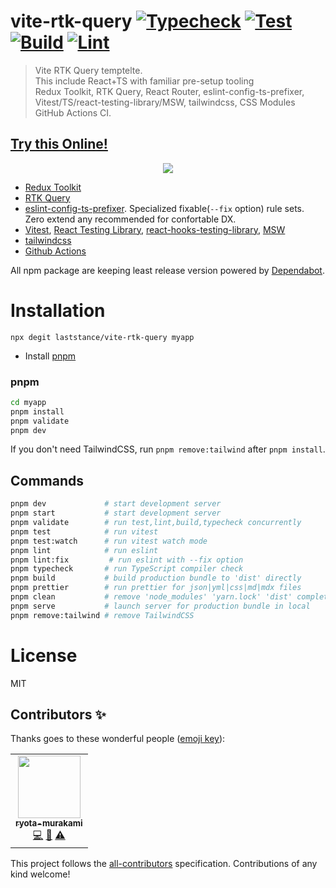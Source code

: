 # vite-rtk-query [![Typecheck](https://github.com/laststance/vite-rtk-query/actions/workflows/typecheck.yml/badge.svg)](https://github.com/laststance/vite-rtk-query/actions/workflows/typecheck.yml) [![Test](https://github.com/laststance/vite-rtk-query/actions/workflows/test.yml/badge.svg)](https://github.com/laststance/vite-rtk-query/actions/workflows/test.yml) [![Build](https://github.com/laststance/vite-rtk-query/actions/workflows/build.yml/badge.svg)](https://github.com/laststance/vite-rtk-query/actions/workflows/build.yml) [![Lint](https://github.com/laststance/vite-rtk-query/actions/workflows/lint.yml/badge.svg)](https://github.com/laststance/vite-rtk-query/actions/workflows/lint.yml)

> Vite RTK Query temptelte.  
> This include React+TS with familiar pre-setup tooling  
> Redux Toolkit, RTK Query, React Router, eslint-config-ts-prefixer, Vitest/TS/react-testing-library/MSW, tailwindcss, CSS Modules GitHub Actions CI.

## [Try this Online!](https://codesandbox.io/p/github/laststance/vite-rtk-query/main?layout=%257B%2522sidebarPanel%2522%253A%2522EXPLORER%2522%252C%2522rootPanelGroup%2522%253A%257B%2522direction%2522%253A%2522horizontal%2522%252C%2522contentType%2522%253A%2522UNKNOWN%2522%252C%2522type%2522%253A%2522PANEL_GROUP%2522%252C%2522id%2522%253A%2522ROOT_LAYOUT%2522%252C%2522panels%2522%253A%255B%257B%2522type%2522%253A%2522PANEL_GROUP%2522%252C%2522contentType%2522%253A%2522UNKNOWN%2522%252C%2522direction%2522%253A%2522vertical%2522%252C%2522id%2522%253A%2522clld7m4o8000h3b6hsmaawe7i%2522%252C%2522sizes%2522%253A%255B70%252C30%255D%252C%2522panels%2522%253A%255B%257B%2522type%2522%253A%2522PANEL_GROUP%2522%252C%2522contentType%2522%253A%2522EDITOR%2522%252C%2522direction%2522%253A%2522horizontal%2522%252C%2522id%2522%253A%2522EDITOR%2522%252C%2522panels%2522%253A%255B%257B%2522type%2522%253A%2522PANEL%2522%252C%2522contentType%2522%253A%2522EDITOR%2522%252C%2522id%2522%253A%2522clld7m4o8000c3b6hpg0lt6ua%2522%257D%255D%252C%2522sizes%2522%253A%255B100%255D%257D%252C%257B%2522type%2522%253A%2522PANEL_GROUP%2522%252C%2522contentType%2522%253A%2522SHELLS%2522%252C%2522direction%2522%253A%2522horizontal%2522%252C%2522id%2522%253A%2522SHELLS%2522%252C%2522panels%2522%253A%255B%257B%2522type%2522%253A%2522PANEL%2522%252C%2522contentType%2522%253A%2522SHELLS%2522%252C%2522id%2522%253A%2522clld7m4o8000g3b6h3s4es0r6%2522%257D%255D%252C%2522sizes%2522%253A%255B100%255D%257D%255D%257D%252C%257B%2522type%2522%253A%2522PANEL_GROUP%2522%252C%2522contentType%2522%253A%2522DEVTOOLS%2522%252C%2522direction%2522%253A%2522vertical%2522%252C%2522id%2522%253A%2522DEVTOOLS%2522%252C%2522panels%2522%253A%255B%257B%2522type%2522%253A%2522PANEL%2522%252C%2522contentType%2522%253A%2522DEVTOOLS%2522%252C%2522id%2522%253A%2522clld7m4o8000e3b6h9st3psvm%2522%257D%255D%252C%2522sizes%2522%253A%255B100%255D%257D%255D%252C%2522sizes%2522%253A%255B47.960956959972194%252C52.039043040027806%255D%257D%252C%2522tabbedPanels%2522%253A%257B%2522clld7m4o8000c3b6hpg0lt6ua%2522%253A%257B%2522id%2522%253A%2522clld7m4o8000c3b6hpg0lt6ua%2522%252C%2522activeTabId%2522%253A%2522clly8lsy200vu3b6hqvmtbq24%2522%252C%2522tabs%2522%253A%255B%257B%2522type%2522%253A%2522FILE%2522%252C%2522filepath%2522%253A%2522%252Fsrc%252Fmain.tsx%2522%252C%2522id%2522%253A%2522clly8lsy200vu3b6hqvmtbq24%2522%252C%2522mode%2522%253A%2522temporary%2522%257D%255D%257D%252C%2522clld7m4o8000e3b6h9st3psvm%2522%253A%257B%2522id%2522%253A%2522clld7m4o8000e3b6h9st3psvm%2522%252C%2522activeTabId%2522%253A%2522clly8lfuo00ny3b6hdm37bbuy%2522%252C%2522tabs%2522%253A%255B%257B%2522type%2522%253A%2522SYSTEM_METRICS%2522%252C%2522id%2522%253A%2522clly7wlzp02e13b6ivx71nygd%2522%252C%2522mode%2522%253A%2522permanent%2522%257D%252C%257B%2522type%2522%253A%2522DOCS%2522%252C%2522id%2522%253A%2522clly7x5qb02l53b6imvnycwfw%2522%252C%2522mode%2522%253A%2522permanent%2522%257D%252C%257B%2522type%2522%253A%2522TASK_PORT%2522%252C%2522taskId%2522%253A%2522dev%2522%252C%2522port%2522%253A3000%252C%2522id%2522%253A%2522clly8lfuo00ny3b6hdm37bbuy%2522%252C%2522mode%2522%253A%2522permanent%2522%252C%2522path%2522%253A%2522%252F%2522%257D%255D%257D%252C%2522clld7m4o8000g3b6h3s4es0r6%2522%253A%257B%2522id%2522%253A%2522clld7m4o8000g3b6h3s4es0r6%2522%252C%2522activeTabId%2522%253A%2522clld7mipg00ke3b6hpzob7gzb%2522%252C%2522tabs%2522%253A%255B%257B%2522id%2522%253A%2522clld7m4o8000f3b6hmbw6fmqd%2522%252C%2522mode%2522%253A%2522permanent%2522%252C%2522type%2522%253A%2522TERMINAL%2522%252C%2522shellId%2522%253A%2522clld7m4xm001xdai15pqz8fct%2522%257D%252C%257B%2522type%2522%253A%2522TASK_LOG%2522%252C%2522taskId%2522%253A%2522dev%2522%252C%2522id%2522%253A%2522clld7mipg00ke3b6hpzob7gzb%2522%252C%2522mode%2522%253A%2522permanent%2522%257D%255D%257D%257D%252C%2522showDevtools%2522%253Atrue%252C%2522showShells%2522%253Atrue%252C%2522showSidebar%2522%253Atrue%252C%2522sidebarPanelSize%2522%253A15%257D)

<div align="center">
    <a href="https://codesandbox.io/p/github/laststance/vite-rtk-query/main?layout=%257B%2522sidebarPanel%2522%253A%2522EXPLORER%2522%252C%2522rootPanelGroup%2522%253A%257B%2522direction%2522%253A%2522horizontal%2522%252C%2522contentType%2522%253A%2522UNKNOWN%2522%252C%2522type%2522%253A%2522PANEL_GROUP%2522%252C%2522id%2522%253A%2522ROOT_LAYOUT%2522%252C%2522panels%2522%253A%255B%257B%2522type%2522%253A%2522PANEL_GROUP%2522%252C%2522contentType%2522%253A%2522UNKNOWN%2522%252C%2522direction%2522%253A%2522vertical%2522%252C%2522id%2522%253A%2522clld7m4o8000h3b6hsmaawe7i%2522%252C%2522sizes%2522%253A%255B70%252C30%255D%252C%2522panels%2522%253A%255B%257B%2522type%2522%253A%2522PANEL_GROUP%2522%252C%2522contentType%2522%253A%2522EDITOR%2522%252C%2522direction%2522%253A%2522horizontal%2522%252C%2522id%2522%253A%2522EDITOR%2522%252C%2522panels%2522%253A%255B%257B%2522type%2522%253A%2522PANEL%2522%252C%2522contentType%2522%253A%2522EDITOR%2522%252C%2522id%2522%253A%2522clld7m4o8000c3b6hpg0lt6ua%2522%257D%255D%252C%2522sizes%2522%253A%255B100%255D%257D%252C%257B%2522type%2522%253A%2522PANEL_GROUP%2522%252C%2522contentType%2522%253A%2522SHELLS%2522%252C%2522direction%2522%253A%2522horizontal%2522%252C%2522id%2522%253A%2522SHELLS%2522%252C%2522panels%2522%253A%255B%257B%2522type%2522%253A%2522PANEL%2522%252C%2522contentType%2522%253A%2522SHELLS%2522%252C%2522id%2522%253A%2522clld7m4o8000g3b6h3s4es0r6%2522%257D%255D%252C%2522sizes%2522%253A%255B100%255D%257D%255D%257D%252C%257B%2522type%2522%253A%2522PANEL_GROUP%2522%252C%2522contentType%2522%253A%2522DEVTOOLS%2522%252C%2522direction%2522%253A%2522vertical%2522%252C%2522id%2522%253A%2522DEVTOOLS%2522%252C%2522panels%2522%253A%255B%257B%2522type%2522%253A%2522PANEL%2522%252C%2522contentType%2522%253A%2522DEVTOOLS%2522%252C%2522id%2522%253A%2522clld7m4o8000e3b6h9st3psvm%2522%257D%255D%252C%2522sizes%2522%253A%255B100%255D%257D%255D%252C%2522sizes%2522%253A%255B47.960956959972194%252C52.039043040027806%255D%257D%252C%2522tabbedPanels%2522%253A%257B%2522clld7m4o8000c3b6hpg0lt6ua%2522%253A%257B%2522id%2522%253A%2522clld7m4o8000c3b6hpg0lt6ua%2522%252C%2522activeTabId%2522%253A%2522clly8lsy200vu3b6hqvmtbq24%2522%252C%2522tabs%2522%253A%255B%257B%2522type%2522%253A%2522FILE%2522%252C%2522filepath%2522%253A%2522%252Fsrc%252Fmain.tsx%2522%252C%2522id%2522%253A%2522clly8lsy200vu3b6hqvmtbq24%2522%252C%2522mode%2522%253A%2522temporary%2522%257D%255D%257D%252C%2522clld7m4o8000e3b6h9st3psvm%2522%253A%257B%2522id%2522%253A%2522clld7m4o8000e3b6h9st3psvm%2522%252C%2522activeTabId%2522%253A%2522clly8lfuo00ny3b6hdm37bbuy%2522%252C%2522tabs%2522%253A%255B%257B%2522type%2522%253A%2522SYSTEM_METRICS%2522%252C%2522id%2522%253A%2522clly7wlzp02e13b6ivx71nygd%2522%252C%2522mode%2522%253A%2522permanent%2522%257D%252C%257B%2522type%2522%253A%2522DOCS%2522%252C%2522id%2522%253A%2522clly7x5qb02l53b6imvnycwfw%2522%252C%2522mode%2522%253A%2522permanent%2522%257D%252C%257B%2522type%2522%253A%2522TASK_PORT%2522%252C%2522taskId%2522%253A%2522dev%2522%252C%2522port%2522%253A3000%252C%2522id%2522%253A%2522clly8lfuo00ny3b6hdm37bbuy%2522%252C%2522mode%2522%253A%2522permanent%2522%252C%2522path%2522%253A%2522%252F%2522%257D%255D%257D%252C%2522clld7m4o8000g3b6h3s4es0r6%2522%253A%257B%2522id%2522%253A%2522clld7m4o8000g3b6h3s4es0r6%2522%252C%2522activeTabId%2522%253A%2522clld7mipg00ke3b6hpzob7gzb%2522%252C%2522tabs%2522%253A%255B%257B%2522id%2522%253A%2522clld7m4o8000f3b6hmbw6fmqd%2522%252C%2522mode%2522%253A%2522permanent%2522%252C%2522type%2522%253A%2522TERMINAL%2522%252C%2522shellId%2522%253A%2522clld7m4xm001xdai15pqz8fct%2522%257D%252C%257B%2522type%2522%253A%2522TASK_LOG%2522%252C%2522taskId%2522%253A%2522dev%2522%252C%2522id%2522%253A%2522clld7mipg00ke3b6hpzob7gzb%2522%252C%2522mode%2522%253A%2522permanent%2522%257D%255D%257D%257D%252C%2522showDevtools%2522%253Atrue%252C%2522showShells%2522%253Atrue%252C%2522showSidebar%2522%253Atrue%252C%2522sidebarPanelSize%2522%253A15%257D">
        <img src="https://digital3.nyc3.cdn.digitaloceanspaces.com/vite-rtk-query.gif" />
    </a>
</div>

- [Redux Toolkit](https://redux-toolkit.js.org/)
- [RTK Query](https://redux-toolkit.js.org/rtk-query/overview)
- [eslint-config-ts-prefixer](https://github.com/laststance/eslint-config-ts-prefixer). Specialized fixable(`--fix` option) rule sets. Zero extend any recommended for confortable DX. 
- [Vitest](https://vitest.dev/), [React Testing Library](https://testing-library.com/docs/react-testing-library/intro/), [react-hooks-testing-library](https://github.com/testing-library/react-hooks-testing-library), [MSW](https://mswjs.io/)
- [tailwindcss](https://tailwindcss.com/)
- [Github Actions](https://github.com/features/actions)

All npm package are keeping least release version powered by [Dependabot](https://github.com/dependabot).

# Installation

```
npx degit laststance/vite-rtk-query myapp
```

- Install [pnpm](https://pnpm.io/installation)

### pnpm

```sh
cd myapp
pnpm install
pnpm validate
pnpm dev
```

If you don't need TailwindCSS, run `pnpm remove:tailwind` after `pnpm install`.

## Commands

```bash
pnpm dev             # start development server
pnpm start           # start development server
pnpm validate        # run test,lint,build,typecheck concurrently
pnpm test            # run vitest
pnpm test:watch      # run vitest watch mode
pnpm lint            # run eslint
pnpm lint:fix         # run eslint with --fix option
pnpm typecheck       # run TypeScript compiler check
pnpm build           # build production bundle to 'dist' directly
pnpm prettier        # run prettier for json|yml|css|md|mdx files
pnpm clean           # remove 'node_modules' 'yarn.lock' 'dist' completely
pnpm serve           # launch server for production bundle in local
pnpm remove:tailwind # remove TailwindCSS
```

# License

MIT

## Contributors ✨

Thanks goes to these wonderful people ([emoji key](https://allcontributors.org/docs/en/emoji-key)):

<!-- ALL-CONTRIBUTORS-LIST:START - Do not remove or modify this section -->
<!-- prettier-ignore-start -->
<!-- markdownlint-disable -->
<table>
  <tr>
    <td align="center"><a href="http://ryota-murakami.github.io/"><img src="https://avatars1.githubusercontent.com/u/5501268?s=400&u=7bf6b1580b95930980af2588ef0057f3e9ec1ff8&v=4?s=100" width="100px;" alt=""/><br /><sub><b>ryota-murakami</b></sub></a><br /><a href="https://github.com/laststance/vite-rtk-query/laststance/vite-rtk-query/commits?author=ryota-murakami" title="Code">💻</a> <a href="https://github.com/laststance/vite-rtk-query/laststance/vite-rtk-query/commits?author=ryota-murakami" title="Documentation">📖</a> <a href="https://github.com/laststance/vite-rtk-query/laststance/vite-rtk-query/commits?author=ryota-murakami" title="Tests">⚠️</a></td>
  </tr>
</table>

<!-- markdownlint-restore -->
<!-- prettier-ignore-end -->

<!-- ALL-CONTRIBUTORS-LIST:END -->

This project follows the [all-contributors](https://github.com/all-contributors/all-contributors) specification. Contributions of any kind welcome!
